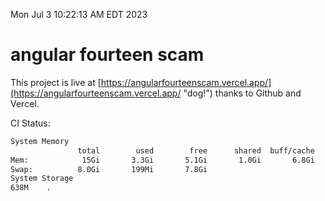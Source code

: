 Mon Jul  3 10:22:13 AM EDT 2023

# angular fourteen scam


This project is live at [https://angularfourteenscam.vercel.app/](https://angularfourteenscam.vercel.app/ "dog!") thanks to Github and Vercel.

CI Status: 

```bash
System Memory
               total        used        free      shared  buff/cache   available
Mem:            15Gi       3.3Gi       5.1Gi       1.0Gi       6.8Gi        10Gi
Swap:          8.0Gi       199Mi       7.8Gi
System Storage
638M	.
